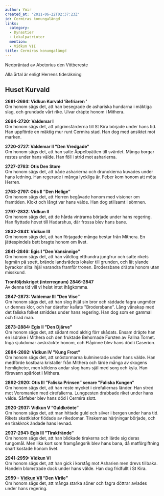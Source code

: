 ```yaml
---
author: Ymir
created_at: '2011-06-22T02:37:23Z'
id: Cermiras konungalängd
links:
  category:
  - Dynastier
  - Lokalpatrioter
  mention:
  - Vidkun VII
title: Cermiras konungalängd
---
```


Nedpräntad av Abetorius den Vittbereste

Alla årtal är enligt Herrens tideräkning

Huset Kurvald
-------------

**2681-2694: Vidkun Kurvald ’Befriaren ’**\
Om honom sägs det, att han besegrade de ashariska hundarna i mäktiga slag, och grundade vårt rike.
Ulvar dräpte honom i Mithera.

**2694-2720: Valdemar I**\
Om honom sägs det, att pilgrimsfärderna till St Kira började under hans tid. Han uppförde en mäktig
mur runt Cermira stad. Han dog med ansiktet mot marken.

**2720-2727: Valdemar II ”Den Vredgade”**\
Om honom sägs det, att han satte Äppelbyätten till svärdet. Många borgar restes under hans välde.
Han föll i strid mot asharierna.

**2727-2763: Otis Den Store**\
Om honom sägs det, att både asharierna och drunokierna kuvades under hans ledning. Han regerade i
många lyckliga år. Feber kom honom att möta Herren.

**2763-2797: Otis II ”Den Helige”**\
Om honom sägs det, att Herren begåvade honom med visioner om framtiden. Klokt och långt var hans
välde. Han dog stillsamt i sömnen.

**2797-2832: Vidkun II**\
Om honom sägs det, att de hårda vintrarna började under hans regering. Han flyttade hovet till
Hadarshus, där frossa blev hans bane.

**2832-2841: Vidkun III**\
Om honom sägs det, att han förjagade många bestar från Mithera. En jättespindels bett bragte honom
om livet.

**2841-2846: Egis I ”Den Vansinnige”**\
Om honom sägs det, att han våldtog etthundra jungfrur och satte rikets lagmän på spett, brände
landsrådets lokaler till grunden, och lät ylande byrackor slita ihjäl varandra framför tronen.
Brodersbane dräpte honom utan misskund.

**Tronföljdskriget (interregnum) 2846-2847**\
Av denna tid vill vi helst intet ihågkomma.

**2847-2873: Valdemar III ”Den Vise”**\
Om honom sägs det, att han slog ihjäl sin bror och räddade fagra ungmöer ur dennes klor, och har
därefter kallats "Brodersbane". Lång vänskap med det faliska folket smiddes under hans regering. Han
dog som en gammal och firad man.

**2873-2884: Egis II ”Den Djärve”**\
Om honom sägs det, att sådant mod aldrig förr skådats. Ensam dräpte han en isdrake i Mithera och den
fruktade Behornade Fursten av Fallna Tornet. Inga sjukdomar avskräckte honom, och Flåpinne blev hans
död i Caserion.

**2884-2892: Vidkun IV ”Kung Frost”**\
Om honom sägs det, att snöstormarna kulminerade under hans välde. Han medförde kostbara kristaller
från Mithera och lärde många av skogens hemligheter, men köldens andar slog hans själ med sorg och
kyla. Han försvann spårlöst i Mithera.

**2892-2920: Otis III ”Faliska Prinsen” senare ”Faliska Kungen”**\
Om honom sägs det, att han reste mycket i cirefaliernas länder. Han stred mot Voromanien med
cirefalierna. Lungpesten drabbade riket under hans välde. Sårfeber blev hans död i Cermira slott.

**2920-2937: Vidkun V ”Guldkrönte”**\
Om honom sägs det, att man hittade guld och silver i bergen under hans tid. Rikets skattkistor
flödade av rikedomar. Tirakernas härjningar började, och en tirakkrok ändade hans levnad.

**2937-2941: Egis III ”Tirakfrände”**\
Om honom sägs det, att han blidkade tirakerna och lärde sig deras tungomål. Men lika kort som
framgångsrik blev hans bana, då matförgiftning snart kostade honom livet.

**2941-2959: Vidkun VI**\
Om honom sägs det, att han gick i korståg mot Asharien men drevs tillbaka. Handeln blomstrade dock
under hans välde. Han dog fridfullt i St Kira.

**2959-: [Vidkun VII] ”Den Virile”**\
Om honom sägs det, att många starka söner och fagra döttrar avlades under hans regering.

  [Vidkun VII]: Vidkun_VII